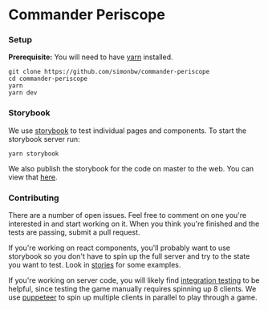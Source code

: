 Commander Periscope
===================


### Setup

**Prerequisite:** You will need to have [yarn](https://yarnpkg.com/en/docs/install) installed.

```$bash
git clone https://github.com/simonbw/commander-periscope
cd commander-periscope
yarn
yarn dev
```


### Storybook

We use [storybook](https://storybook.js.org/) to test individual pages and components.
To start the storybook server run:
```$bash
yarn storybook
```

We also publish the storybook for the code on master to the web. You can view that [here](https://simonbw.github.io/commander-periscope/index.html).


### Contributing

There are a number of open issues. Feel free to comment on one you're interested in and start working on it.
When you think you're finished and the tests are passing, submit a pull request.

If you're working on react components, you'll probably want to use storybook so you don't have to spin up the full server and try to the state you want to test.
Look in [stories](/stories) for some examples.

If you're working on server code, you will likely find [integration testing](/test/integration) to be helpful, since testing the game manually requires spinning up 8 clients.
We use [puppeteer](https://github.com/GoogleChrome/puppeteer) to spin up multiple clients in parallel to play through a game.
